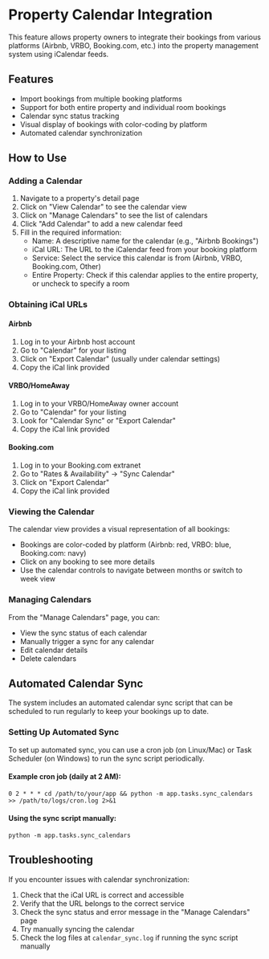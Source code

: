 # Property Calendar Integration

This feature allows property owners to integrate their bookings from various platforms (Airbnb, VRBO, Booking.com, etc.) into the property management system using iCalendar feeds.

## Features

- Import bookings from multiple booking platforms
- Support for both entire property and individual room bookings
- Calendar sync status tracking
- Visual display of bookings with color-coding by platform
- Automated calendar synchronization

## How to Use

### Adding a Calendar

1. Navigate to a property's detail page
2. Click on "View Calendar" to see the calendar view
3. Click on "Manage Calendars" to see the list of calendars
4. Click "Add Calendar" to add a new calendar feed
5. Fill in the required information:
   - Name: A descriptive name for the calendar (e.g., "Airbnb Bookings")
   - iCal URL: The URL to the iCalendar feed from your booking platform
   - Service: Select the service this calendar is from (Airbnb, VRBO, Booking.com, Other)
   - Entire Property: Check if this calendar applies to the entire property, or uncheck to specify a room

### Obtaining iCal URLs

#### Airbnb
1. Log in to your Airbnb host account
2. Go to "Calendar" for your listing
3. Click on "Export Calendar" (usually under calendar settings)
4. Copy the iCal link provided

#### VRBO/HomeAway
1. Log in to your VRBO/HomeAway owner account
2. Go to "Calendar" for your listing
3. Look for "Calendar Sync" or "Export Calendar"
4. Copy the iCal link provided

#### Booking.com
1. Log in to your Booking.com extranet
2. Go to "Rates & Availability" → "Sync Calendar"
3. Click on "Export Calendar"
4. Copy the iCal link provided

### Viewing the Calendar

The calendar view provides a visual representation of all bookings:
- Bookings are color-coded by platform (Airbnb: red, VRBO: blue, Booking.com: navy)
- Click on any booking to see more details
- Use the calendar controls to navigate between months or switch to week view

### Managing Calendars

From the "Manage Calendars" page, you can:
- View the sync status of each calendar
- Manually trigger a sync for any calendar
- Edit calendar details
- Delete calendars

## Automated Calendar Sync

The system includes an automated calendar sync script that can be scheduled to run regularly to keep your bookings up to date.

### Setting Up Automated Sync

To set up automated sync, you can use a cron job (on Linux/Mac) or Task Scheduler (on Windows) to run the sync script periodically.

#### Example cron job (daily at 2 AM):

```
0 2 * * * cd /path/to/your/app && python -m app.tasks.sync_calendars >> /path/to/logs/cron.log 2>&1
```

#### Using the sync script manually:

```
python -m app.tasks.sync_calendars
```

## Troubleshooting

If you encounter issues with calendar synchronization:

1. Check that the iCal URL is correct and accessible
2. Verify that the URL belongs to the correct service
3. Check the sync status and error message in the "Manage Calendars" page
4. Try manually syncing the calendar
5. Check the log files at `calendar_sync.log` if running the sync script manually 